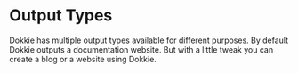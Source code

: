 # Output Types

Dokkie has multiple output types available for different purposes. By default Dokkie outputs a documentation website. But with a little tweak you can create a blog or a website using Dokkie.
